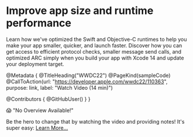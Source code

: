 # Improve app size and runtime performance

Learn how we've optimized the Swift and Objective-C runtimes to help you make your app smaller, quicker, and launch faster. Discover how you can get access to efficient protocol checks, smaller message send calls, and optimized ARC simply when you build your app with Xcode 14 and update your deployment target. 

@Metadata {
   @TitleHeading("WWDC22")
   @PageKind(sampleCode)
   @CallToAction(url: "https://developer.apple.com/wwdc22/110363", purpose: link, label: "Watch Video (14 min)")

   @Contributors {
      @GitHubUser(<replace this with your GitHub handle>)
   }
}

😱 "No Overview Available!"

Be the hero to change that by watching the video and providing notes! It's super easy:
 [Learn More…](https://wwdcnotes.github.io/WWDCNotes/documentation/wwdcnotes/contributing)
